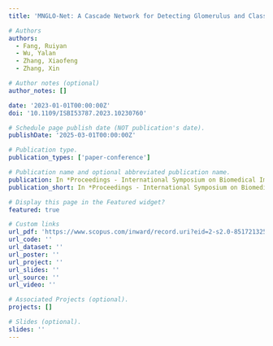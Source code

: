 ```yaml
---
title: 'MNGLO-Net: A Cascade Network for Detecting Glomerulus and Classifying Pathological Types of Membranous Nephropathy'

# Authors
authors:
  - Fang, Ruiyan
  - Wu, Yalan
  - Zhang, Xiaofeng
  - Zhang, Xin

# Author notes (optional)
author_notes: []

date: '2023-01-01T00:00:00Z'
doi: '10.1109/ISBI53787.2023.10230760'

# Schedule page publish date (NOT publication's date).
publishDate: '2025-03-01T00:00:00Z'

# Publication type.
publication_types: ['paper-conference']

# Publication name and optional abbreviated publication name.
publication: In *Proceedings - International Symposium on Biomedical Imaging*
publication_short: In *Proceedings - International Symposium on Biomedical Imaging, ISBI*

# Display this page in the Featured widget?
featured: true

# Custom links
url_pdf: 'https://www.scopus.com/inward/record.uri?eid=2-s2.0-85172132571&doi=10.1109%2fISBI53787.2023.10230760&partnerID=40&md5=6941524be45798df2551b1a093969447'
url_code: ''
url_dataset: ''
url_poster: ''
url_project: ''
url_slides: ''
url_source: ''
url_video: ''

# Associated Projects (optional).
projects: []

# Slides (optional).
slides: ''
---
```


